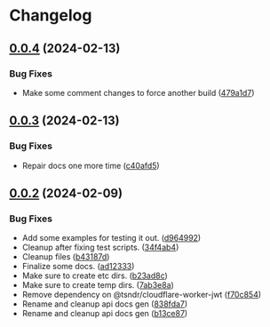 # Changelog

## [0.0.4](https://github.com/lukso-network/tools-data-providers/compare/data-provider-urlresolver-v0.0.3...data-provider-urlresolver-v0.0.4) (2024-02-13)


### Bug Fixes

* Make some comment changes to force another build ([479a1d7](https://github.com/lukso-network/tools-data-providers/commit/479a1d7a79333727df7a14df2302f5aefe8e4dda))

## [0.0.3](https://github.com/lukso-network/tools-data-providers/compare/data-provider-urlresolver-v0.0.2...data-provider-urlresolver-v0.0.3) (2024-02-13)


### Bug Fixes

* Repair docs one more time ([c40afd5](https://github.com/lukso-network/tools-data-providers/commit/c40afd5648f12e4bea6a6acffbc6df10df914a95))

## [0.0.2](https://github.com/lukso-network/tools-data-providers/compare/data-provider-urlresolver-v0.0.1...data-provider-urlresolver-v0.0.2) (2024-02-09)


### Bug Fixes

* Add some examples for testing it out. ([d964992](https://github.com/lukso-network/tools-data-providers/commit/d96499234be8b38e189a5d773e63568c8168322e))
* Cleanup after fixing test scripts. ([34f4ab4](https://github.com/lukso-network/tools-data-providers/commit/34f4ab40b3c0e88151fc27d220ce9d23718c0119))
* Cleanup files ([b43187d](https://github.com/lukso-network/tools-data-providers/commit/b43187d2982b643ff376a1a95a58c1c8202ca11a))
* Finalize some docs. ([ad12333](https://github.com/lukso-network/tools-data-providers/commit/ad1233335f8677871f6aaada38fd29a880631c79))
* Make sure to create etc dirs. ([b23ad8c](https://github.com/lukso-network/tools-data-providers/commit/b23ad8c4cf269079c8192c170cf1fd9998f7b7e6))
* Make sure to create temp dirs. ([7ab3e8a](https://github.com/lukso-network/tools-data-providers/commit/7ab3e8a8c2b5c5ab109f32e6541adf8cf61069ce))
* Remove dependency on @tsndr/cloudflare-worker-jwt ([f70c854](https://github.com/lukso-network/tools-data-providers/commit/f70c8541dd72cdeef2fc4c32f75f44c71adcc2df))
* Rename and cleanup api docs gen ([838fda7](https://github.com/lukso-network/tools-data-providers/commit/838fda7de308ada803236dc92918d685a1ead23a))
* Rename and cleanup api docs gen ([b13ce87](https://github.com/lukso-network/tools-data-providers/commit/b13ce87b7694d47d0ab3afaba2ca7fe9789a471a))
